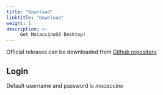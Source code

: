 ```yaml
---
title: "Download"
linkTitle: "Download"
weight: 1
description: >-
     Get MocaccinoOS Desktop!
---
```


Official releases can be downloaded from [Github repository](https://github.com/mocaccinoOS/mocaccino/releases)

## Login

Default username and password is _mocaccino_
